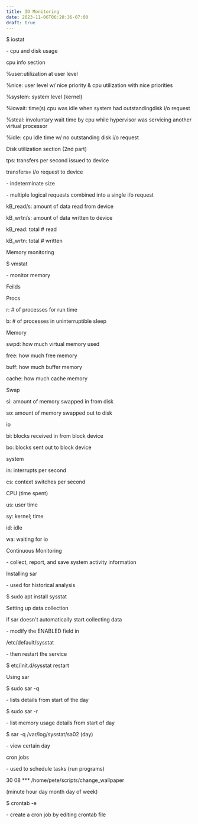 ```yaml
---
title: IO Monitoring
date: 2023-11-06T06:20:36-07:00
draft: true
---
```

$ iostat

\- cpu and disk usage

cpu info section

%user:utilization at user level

%nice: user level w/ nice priority & cpu utilization with nice priorities

%system: system level (kernel)

%iowait: time(s) cpu was idle when system had outstandingdisk i/o request

%steal: involuntary wait time by cpu while hypervisor was servicing another virtual processor

%idle: cpu idle time w/ no outstanding disk i/o request

Disk utilization section (2nd part)

tps: transfers per second issued to device

transfers= i/o request to device

\- indeterminate size

\- multiple logical requests combined into a single i/o request

kB_read/s: amount of data read from device

kB_wrtn/s: amount of data written to device

kB_read: total # read

kB_wrtn: total # written

Memory monitoring

$ vmstat

\- monitor memory

Feilds

Procs

r: # of processes for run time

b: # of processes in uninterruptible sleep

Memory

swpd: how much virtual memory used

free: how much free memory

buff: how much buffer memory

cache: how much cache memory

Swap

si: amount of memory swapped in from disk

so: amount of memory swapped out to disk

io

bi: blocks received in from block device

bo: blocks sent out to block device

system

in: interrupts per second

cs: context switches per second

CPU (time spent)

us: user time

sy: kernel; time

id: idle

wa: waiting for io

Continuous Monitoring

\- collect, report, and save system activity information

Installing sar

\- used for historical analysis

$ sudo apt install sysstat

Setting up data collection

if sar doesn't automatically start collecting data

\- modify the ENABLED field in

/etc/default/sysstat

\- then restart the service

$ etc/init.d/sysstat restart

Using sar

$ sudo sar -q

\- lists details from start of the day

$ sudo sar -r

\- list memory usage details from start of day

$ sar -q /var/log/sysstat/sa02 (day)

\- view certain day

cron jobs

\- used to schedule tasks (run programs)

30 08 *** /home/pete/scripts/change_wallpaper

(minute hour day month day of week)

$ crontab -e

\- create a cron job by editing crontab file
